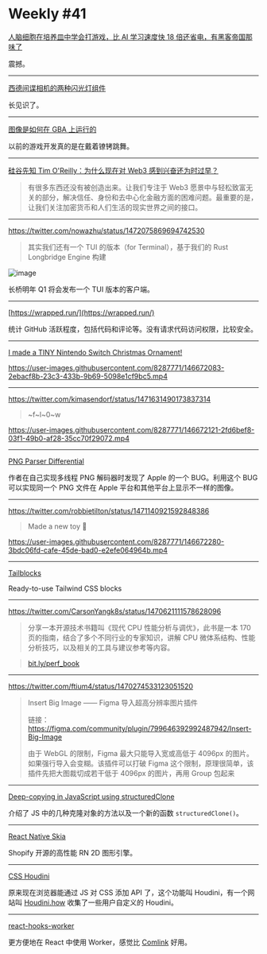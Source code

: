 # Weekly #41

[人脑细胞在培养皿中学会打游戏，比 AI 学习速度快 18 倍还省电，有黑客帝国那味了](https://www.qbitai.com/2021/12/31125.html)

震撼。

---

[西德间谍相机的两种闪光灯组件](https://www.bilibili.com/video/BV1oP4y1n7qa)

长见识了。

---

[图像是如何在 GBA 上运行的](https://www.bilibili.com/video/BV1LF41187AX)

以前的游戏开发真的是在戴着镣铐跳舞。

---

[硅谷先知 Tim O'Reilly：为什么现在对 Web3 感到兴奋还为时过早？](https://mp.weixin.qq.com/s/uUNSonG99G_Ku_uQIGc_-w)

> 有很多东西还没有被创造出来。让我们专注于 Web3 愿景中与轻松致富无关的部分，解决信任、身份和去中心化金融方面的困难问题。最重要的是，让我们关注加密货币和人们生活的现实世界之间的接口。

---

https://twitter.com/nowazhu/status/1472075869694742530

> 其实我们还有一个 TUI 的版本（for Terminal），基于我们的 Rust Longbridge Engine 构建

![image](https://user-images.githubusercontent.com/8287771/146672019-dedf979b-8a3f-4605-b51b-3e75924d6277.png)

长桥明年 Q1 将会发布一个 TUI 版本的客户端。

---

[https://wrapped.run/](https://wrapped.run/)

统计 GitHub 活跃程度，包括代码和评论等。没有请求代码访问权限，比较安全。

---

[I made a TINY Nintendo Switch Christmas Ornament!](https://youtu.be/zJxyTgLjIB8)

https://user-images.githubusercontent.com/8287771/146672083-2ebacf8b-23c3-433b-9b69-5098e1cf9bc5.mp4

---

https://twitter.com/kimasendorf/status/1471631490173837314

> ~f~l~0~w

https://user-images.githubusercontent.com/8287771/146672121-2fd6bef8-03f1-49b0-af28-35cc70f29072.mp4

---

[PNG Parser Differential](https://www.da.vidbuchanan.co.uk/widgets/pngdiff/)

作者在自己实现多线程 PNG 解码器时发现了 Apple 的一个 BUG。利用这个 BUG 可以实现同一个 PNG 文件在 Apple 平台和其他平台上显示不一样的图像。

---

https://twitter.com/robbietilton/status/1471140921592848386

> Made a new toy 👀

https://user-images.githubusercontent.com/8287771/146672280-3bdc06fd-cafe-45de-bad0-e2efe064964b.mp4

---

[Tailblocks](https://tailblocks.cc/)

Ready-to-use Tailwind CSS blocks

---

https://twitter.com/CarsonYangk8s/status/1470621111578628096

> 分享一本开源技术书籍叫《现代 CPU 性能分析与调优》，此书是一本 170 页的指南，结合了多个不同行业的专家知识，讲解 CPU 微体系结构、性能分析技巧，以及相关的工具与建议参考等内容。

> [bit.ly/perf_book](https://bit.ly/perf_book)

---

https://twitter.com/ftium4/status/1470274533123051520

> Insert Big Image —— Figma 导入超高分辨率图片插件
>
> 链接：https://figma.com/community/plugin/799646392992487942/Insert-Big-Image
>
> 由于 WebGL 的限制，Figma 最大只能导入宽或高低于 4096px 的图片。如果强行导入会变糊。该插件可以打破 Figma 这个限制，原理很简单，该插件先把大图裁切成若干低于 4096px 的图片，再用 Group 包起来

---

[Deep-copying in JavaScript using structuredClone](https://web.dev/structured-clone/)

介绍了 JS 中的几种克隆对象的方法以及一个新的函数 `structuredClone()`。

---

[React Native Skia](https://shopify.github.io/react-native-skia/)

Shopify 开源的高性能 RN 2D 图形引擎。

---

[CSS Houdini](https://developer.mozilla.org/en-US/docs/Web/Guide/Houdini)

原来现在浏览器能通过 JS 对 CSS 添加 API 了，这个功能叫 Houdini，有一个网站叫 [Houdini.how](https://houdini.how/) 收集了一些用户自定义的 Houdini。

---

[react-hooks-worker](https://github.com/dai-shi/react-hooks-worker)

更方便地在 React 中使用 Worker，感觉比 [Comlink](https://github.com/GoogleChromeLabs/comlink) 好用。
